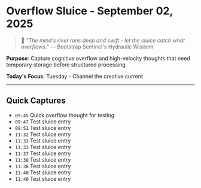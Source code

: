 # Overflow Sluice - September 02, 2025

> 🌊 *"The mind's river runs deep and swift - let the sluice catch what overflows."* 
> — Bootstrap Sentinel's Hydraulic Wisdom

**Purpose**: Capture cognitive overflow and high-velocity thoughts that need temporary storage before structured processing.

**Today's Focus**: Tuesday - Channel the creative current

---

## Quick Captures

<!-- Add rapid-fire ideas, thoughts, and fragments below -->
<!-- Use promotion tools to move items to structured Idea Catalog -->

- `09:45` Quick overflow thought for testing
- `09:47` Test sluice entry
- `09:51` Test sluice entry
- `11:32` Test sluice entry
- `11:33` Test sluice entry
- `11:33` Test sluice entry
- `11:37` Test sluice entry
- `11:38` Test sluice entry
- `11:38` Test sluice entry
- `11:40` Test sluice entry
- `11:40` Test sluice entry
